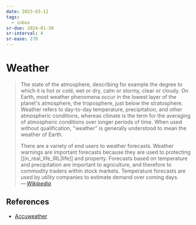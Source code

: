 ```yaml
---
date: 2023-03-12
tags:
  - inbox
sr-due: 2024-01-30
sr-interval: 4
sr-ease: 270
---
```


# Weather

> The state of the atmosphere, describing for example the degree to which it is
> hot or cold, wet or dry, calm or stormy, clear or cloudy. On Earth, most
> weather phenomena occur in the lowest layer of the planet's atmosphere, the
> troposphere, just below the stratosphere. Weather refers to day-to-day
> temperature, precipitation, and other atmospheric conditions, whereas climate
> is the term for the averaging of atmospheric conditions over longer periods of
> time. When used without qualification, "weather" is generally understood to
> mean the weather of Earth.
>
> There are a variety of end users to weather forecasts. Weather warnings are
> important forecasts because they are used to protecting
> [[in_real_life_IRL|life]] and property. Forecasts based on temperature and
> precipitation are important to agriculture, and therefore to commodity traders
> within stock markets. Temperature forecasts are used by utility companies to
> estimate demand over coming days.\
> — <cite>[Wikipedia](https://en.wikipedia.org/wiki/Weather)</cite>

## References

- [Accuweather](http://www.accuweather.com/)
